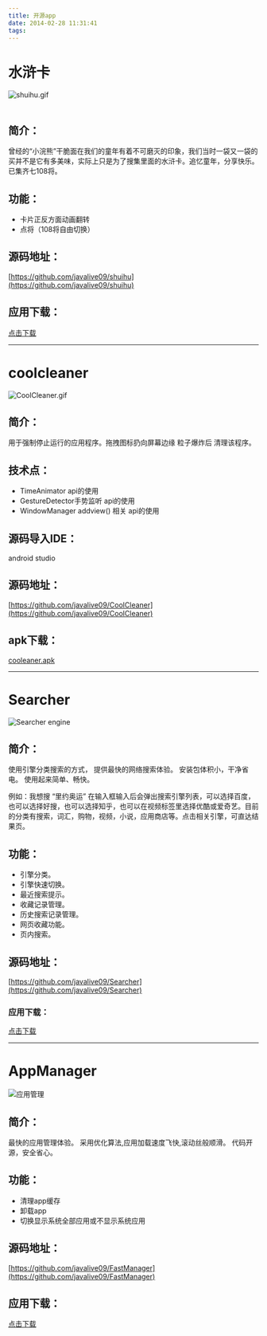 ```yaml
---
title: 开源app
date: 2014-02-28 11:31:41
tags:
---
```


<!-- more -->

# 水浒卡
![shuihu.gif](http://7xoxmg.com1.z0.glb.clouddn.com/shuihu_icon.jpg)  
</br> 

## 简介：
曾经的“小浣熊”干脆面在我们的童年有着不可磨灭的印象，我们当时一袋又一袋的买并不是它有多美味，实际上只是为了搜集里面的水浒卡。追忆童年，分享快乐。已集齐七108将。

## 功能：
* 卡片正反方面动画翻转
* 点将（108将自由切换）


## 源码地址：
[https://github.com/javalive09/shuihu](https://github.com/javalive09/shuihu)  


## 应用下载：
[点击下载](http://7xoxmg.com1.z0.glb.clouddn.com/shuihu_2.apk)

------ 

# coolcleaner
![CoolCleaner.gif](http://7xoxmg.com1.z0.glb.clouddn.com/coolcleaner.gif)
</br>

## 简介：
用于强制停止运行的应用程序。拖拽图标扔向屏幕边缘 粒子爆炸后 清理该程序。

## 技术点：
* TimeAnimator api的使用
* GestureDetector手势监听 api的使用
* WindowManager addview() 相关 api的使用    

## 源码导入IDE：
android studio

## 源码地址：
[https://github.com/javalive09/CoolCleaner](https://github.com/javalive09/CoolCleaner)

## apk下载：
[cooleaner.apk](https://github.com/javalive09/CoolCleaner/raw/master/coolcleaner.apk)


------ 

# Searcher
![Searcher engine](http://7xoxmg.com1.z0.glb.clouddn.com/searcher_79.png)
</br>

## 简介：
使用引擎分类搜索的方式，
提供最快的网络搜索体验。
安装包体积小，干净省电。
使用起来简单、畅快。

例如：我想搜 “里约奥运” 在输入框输入后会弹出搜索引擎列表，可以选择百度，也可以选择好搜，也可以选择知乎，也可以在视频标签里选择优酷或爱奇艺。目前的分类有搜索，词汇，购物，视频，小说，应用商店等。点击相关引擎，可直达结果页。


##  功能：
* 引擎分类。
* 引擎快速切换。
* 最近搜索提示。
* 收藏记录管理。
* 历史搜索记录管理。
* 网页收藏功能。
* 页内搜索。

## 源码地址：
[https://github.com/javalive09/Searcher](https://github.com/javalive09/Searcher)

### 应用下载：
[点击下载](http://7xoxmg.com1.z0.glb.clouddn.com/searcher_79.apk)


------ 

# AppManager
![应用管理](http://7xoxmg.com1.z0.glb.clouddn.com/appmanager_icon_middle.jpg)
</br>

## 简介：
最快的应用管理体验。
采用优化算法,应用加载速度飞快,滚动丝般顺滑。
代码开源，安全省心。


## 功能：
* 清理app缓存
* 卸载app
* 切换显示系统全部应用或不显示系统应用


## 源码地址：
[https://github.com/javalive09/FastManager](https://github.com/javalive09/FastManager)


## 应用下载：
[点击下载](http://7xoxmg.com1.z0.glb.clouddn.com/appmanager.apk)
